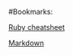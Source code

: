 #Bookmarks:

[Ruby cheatsheet](http://www.newthinktank.com/2015/02/ruby-programming-tutorial)

[Markdown](https://github.com/adam-p/markdown-here/wiki/Markdown-Cheatsheet)

